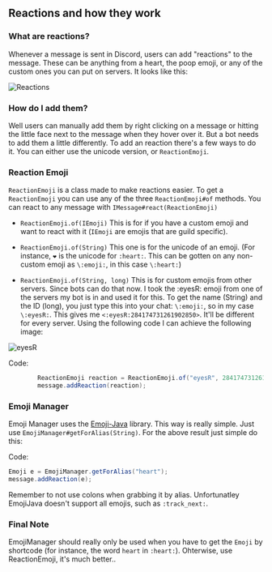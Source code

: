 ## Reactions and how they work

### What are reactions?

Whenever a message is sent in Discord, users can add "reactions" to the message. These can be anything from a heart, the poop emoji, or any of the custom ones you can put on servers. It looks like this: 

![Reactions](https://i.imgur.com/Bh0bOLq.png)

### How do I add them?

Well users can manually add them by right clicking on a message or hitting the little face next to the message when they hover over it. But a bot needs to add them a little differently. To add an reaction there's a few ways to do it. You can either use the unicode version, or `ReactionEmoji`.


### Reaction Emoji

`ReactionEmoji` is a class made to make reactions easier. To get a `ReactionEmoji` you can use any of the three `ReactionEmoji#of` methods. You can react to any message with `IMessage#react(ReactionEmoji)`

- `ReactionEmoji.of(IEmoji)`
This is for if you have a custom emoji and want to react with it (`IEmoji` are emojis that are guild specific).

- `ReactionEmoji.of(String)`
This one is for the unicode of an emoji. (For instance, `❤` is the unicode for `:heart:`. This can be gotten on any non-custom emoji as `\:emoji:`, in this case `\:heart:`)

- `ReactionEmoji.of(String, long)`
This is for custom emojis from other servers. Since bots can do that now. I took the :eyesR: emoji from one of the servers my bot is in and used it for this. To get the name (String) and the ID (long), you just type this into your chat: `\:emoji:`, so in my case `\:eyesR:`. This gives me `<:eyesR:284174731261902850>`. It'll be different for every server. Using the following code I can achieve the following image:

![eyesR](https://i.imgur.com/A9HkAo5.gif)

Code:
```java
        ReactionEmoji reaction = ReactionEmoji.of("eyesR", 284174731261902850L);
        message.addReaction(reaction);
```


### Emoji Manager

Emoji Manager uses the [Emoji-Java](https://github.com/vdurmont/emoji-java) library. This way is really simple. Just use `EmojiManager#getForAlias(String)`. For the above result just simple do this:

Code:
```java
Emoji e = EmojiManager.getForAlias("heart");
message.addReaction(e);
```

Remember to not use colons when grabbing it by alias. Unfortunatley EmojiJava doesn't support all emojis, such as `:track_next:`.

### Final Note

EmojiManager should really only be used when you have to get the `Emoji` by shortcode (for instance, the word `heart` in `:heart:`). Ohterwise, use ReactionEmoji, it's much better.. 
